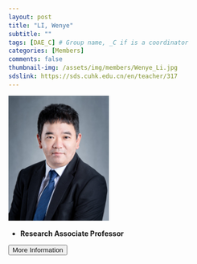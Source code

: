 ```yaml
---
layout: post
title: "LI, Wenye"
subtitle: ""
tags: [DAE_C] # Group name, _C if is a coordinator
categories: [Members]
comments: false
thumbnail-img: /assets/img/members/Wenye_Li.jpg
sdslink: https://sds.cuhk.edu.cn/en/teacher/317
---
```


<!-- photo -->
<!-- size: 200px width use html-->
<img
    src="../../assets/img/members/Wenye_Li.jpg"
    alt=""
    style="width: 200px; align: left;"
/>

<!-- bio -->
- **Research Associate Professor**

<p>
    <button class="button">
    <a
        href="https://sds.cuhk.edu.cn/en/teacher/317"
        style="text-decoration: none"
        >More Information</a
    >
    </button>
</p>